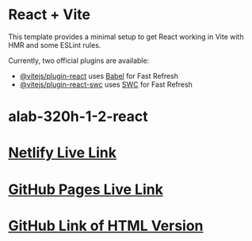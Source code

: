 # React + Vite

This template provides a minimal setup to get React working in Vite with HMR and some ESLint rules.

Currently, two official plugins are available:

- [@vitejs/plugin-react](https://github.com/vitejs/vite-plugin-react/blob/main/packages/plugin-react/README.md) uses [Babel](https://babeljs.io/) for Fast Refresh
- [@vitejs/plugin-react-swc](https://github.com/vitejs/vite-plugin-react-swc) uses [SWC](https://swc.rs/) for Fast Refresh
# alab-320h-1-2-react

# [Netlify Live Link](https://amberroberts-alab320h2.netlify.app/)
# [GitHub Pages Live Link](https://alab-320h-1-2-html-css.io/)
# [GitHub Link of HTML Version](https://github.com/amberimani34/alab-320h-1-2-html-css.git)